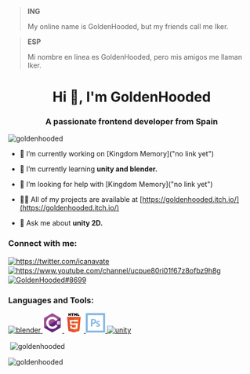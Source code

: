 > **ING**
> 
> My online name is GoldenHooded, but my friends call me Iker.

> **ESP**
> 
> Mi nombre en linea es GoldenHooded, pero mis amigos me llaman Iker.

<h1 align="center">Hi 👋, I'm GoldenHooded</h1>
<h3 align="center">A passionate frontend developer from Spain</h3>

<p align="left"> <img src="https://komarev.com/ghpvc/?username=goldenhooded&label=Profile%20views&color=b40e0e&style=flat-square" alt="goldenhooded" /> </p>

- 🔭 I’m currently working on [Kingdom Memory]("no link yet")

- 🌱 I’m currently learning **unity and blender.**

- 🤝 I’m looking for help with [Kingdom Memory]("no link yet")

- 👨‍💻 All of my projects are available at [https://goldenhooded.itch.io/](https://goldenhooded.itch.io/)

- 💬 Ask me about **unity 2D.**

<h3 align="left">Connect with me:</h3>
<p align="left">
<a href="https://twitter.com/https://twitter.com/icanavate" target="blank"><img align="center" src="https://raw.githubusercontent.com/rahuldkjain/github-profile-readme-generator/master/src/images/icons/Social/twitter.svg" alt="https://twitter.com/icanavate" height="30" width="40" /></a>
<a href="https://www.youtube.com/c/https://www.youtube.com/channel/ucpue80ri01f67z8ofbz9h8g" target="blank"><img align="center" src="https://raw.githubusercontent.com/rahuldkjain/github-profile-readme-generator/master/src/images/icons/Social/youtube.svg" alt="https://www.youtube.com/channel/ucpue80ri01f67z8ofbz9h8g" height="30" width="40" /></a>
<a href="https://discord.gg/GoldenHooded#8699" target="blank"><img align="center" src="https://raw.githubusercontent.com/rahuldkjain/github-profile-readme-generator/master/src/images/icons/Social/discord.svg" alt="GoldenHooded#8699" height="30" width="40" /></a>
</p>

<h3 align="left">Languages and Tools:</h3>
<p align="left"> <a href="https://www.blender.org/" target="_blank" rel="noreferrer"> <img src="https://download.blender.org/branding/community/blender_community_badge_white.svg" alt="blender" width="40" height="40"/> </a> <a href="https://www.w3schools.com/cs/" target="_blank" rel="noreferrer"> <img src="https://raw.githubusercontent.com/devicons/devicon/master/icons/csharp/csharp-original.svg" alt="csharp" width="40" height="40"/> </a> <a href="https://www.w3.org/html/" target="_blank" rel="noreferrer"> <img src="https://raw.githubusercontent.com/devicons/devicon/master/icons/html5/html5-original-wordmark.svg" alt="html5" width="40" height="40"/> </a> <a href="https://www.photoshop.com/en" target="_blank" rel="noreferrer"> <img src="https://raw.githubusercontent.com/devicons/devicon/master/icons/photoshop/photoshop-line.svg" alt="photoshop" width="40" height="40"/> </a> <a href="https://unity.com/" target="_blank" rel="noreferrer"> <img src="https://www.vectorlogo.zone/logos/unity3d/unity3d-icon.svg" alt="unity" width="40" height="40"/> </a> </p>

<p>&nbsp;<img align="center" src="https://github-readme-stats.vercel.app/api?username=goldenhooded&show_icons=true&theme=dark&title_color=fafafa&text_color=dbdbdb&locale=esp" alt="goldenhooded" /></p>

<p><img align="center" src="https://github-readme-streak-stats.herokuapp.com/?user=goldenhooded&theme=dark" alt="goldenhooded" /></p>

